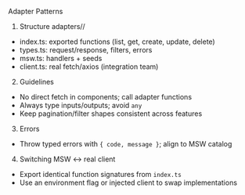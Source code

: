 Adapter Patterns

1) Structure
adapters/<feature>/
- index.ts: exported functions (list, get, create, update, delete)
- types.ts: request/response, filters, errors
- msw.ts: handlers + seeds
- client.ts: real fetch/axios (integration team)

2) Guidelines
- No direct fetch in components; call adapter functions
- Always type inputs/outputs; avoid `any`
- Keep pagination/filter shapes consistent across features

3) Errors
- Throw typed errors with `{ code, message }`; align to MSW catalog

4) Switching MSW ↔ real client
- Export identical function signatures from `index.ts`
- Use an environment flag or injected client to swap implementations


